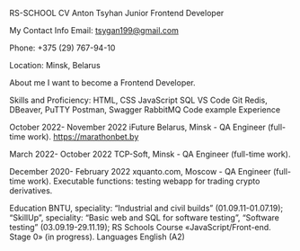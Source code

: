 RS-SCHOOL CV
Anton Tsyhan
Junior Frontend Developer

My Contact Info
Email: tsygan199@gmail.com

Phone: +375 (29) 767-94-10

Location: Minsk, Belarus

About me
I want to become a Frontend Developer.

Skills and Proficiency:
HTML, CSS
JavaScript
SQL
VS Code
Git
Redis, DBeaver, PuTTY
Postman, Swagger
RabbitMQ
Code example
Experience

October 2022- November 2022
iFuture Belarus, Minsk - QA Engineer (full-time work).
https://marathonbet.by


March 2022- October 2022
TCP-Soft, Minsk - QA Engineer (full-time work).


December 2020- February 2022
xquanto.com, Moscow - QA Engineer (full-time work).
Executable functions: testing webapp for trading crypto derivatives.

Education
BNTU, speciality: “Industrial and civil builds” (01.09.11-01.07.19);
“SkillUp”, speciality: “Basic web and SQL for software testing”, “Software testing” (03.09.19-29.11.19);
RS Schools Course «JavaScript/Front-end. Stage 0» (in progress).
Languages
English (A2)